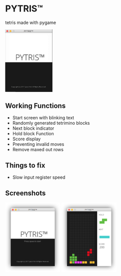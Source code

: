 # PYTRIS™
tetris made with pygame

<img src="assets/images/gameplay.gif" width="30%">

## Working Functions
- Start screen with blinking text
- Randomly generated tetrimino blocks
- Next block indicator
- Hold block Function
- Score display
- Preventing invalid moves
- Remove maxed out rows

## Things to fix
- Slow input register speed

## Screenshots
<img src="assets/images/1.png" width="35%">
<img src="assets/images/2.png" width="35%">
